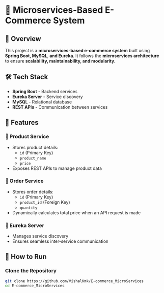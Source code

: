 # 🛒 Microservices-Based E-Commerce System  

## 🚀 Overview  
This project is a **microservices-based e-commerce system** built using **Spring Boot, MySQL, and Eureka**. It follows the **microservices architecture** to ensure **scalability, maintainability, and modularity**.  

## 🛠️ Tech Stack  
- **Spring Boot** - Backend services  
- **Eureka Server** - Service discovery  
- **MySQL** - Relational database  
- **REST APIs** - Communication between services  

## 📌 Features  
### 🔹 Product Service  
- Stores product details:  
  - `id` (Primary Key)  
  - `product_name`  
  - `price`  
- Exposes REST APIs to manage product data  

### 🔹 Order Service  
- Stores order details:  
  - `id` (Primary Key)  
  - `product_id` (Foreign Key)  
  - `quantity`  
- Dynamically calculates total price when an API request is made  

### 🔹 Eureka Server  
- Manages service discovery  
- Ensures seamless inter-service communication   

## 🚀 How to Run  
### Clone the Repository  
```sh
git clone https://github.com/VishalKmk/E-commerce_MicroServices
cd E-commerce_MicroServices
